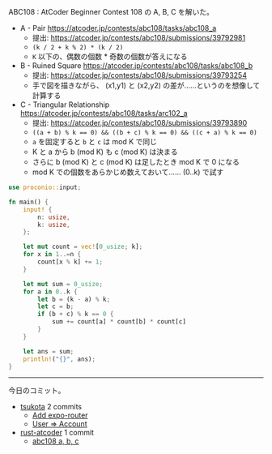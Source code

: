 ABC108 : AtCoder Beginner Contest 108 の A, B, C を解いた。

- A - Pair
  <https://atcoder.jp/contests/abc108/tasks/abc108_a>
  - 提出: <https://atcoder.jp/contests/abc108/submissions/39792981>
  - `(k / 2 + k % 2) * (k / 2)`
  - `K` 以下の、偶数の個数 * 奇数の個数が答えになる
- B - Ruined Square
  <https://atcoder.jp/contests/abc108/tasks/abc108_b>
  - 提出: <https://atcoder.jp/contests/abc108/submissions/39793254>
  - 手で図を描きながら、 (x1,y1) と (x2,y2) の差が……というのを想像して計算する
- C - Triangular Relationship
  <https://atcoder.jp/contests/abc108/tasks/arc102_a>
  - 提出: <https://atcoder.jp/contests/abc108/submissions/39793890>
  - `((a + b) % k == 0) && ((b + c) % k == 0) && ((c + a) % k == 0)`
  - `a` を固定すると `b` と `c` は mod K で同じ
  - K と a から b (mod K) も c (mod K) は決まる
  - さらに b (mod K) と c (mod K) は足したとき mod K で 0 になる
  - mod K での個数をあらかじめ数えておいて…… (0..k) で試す

```rust
use proconio::input;

fn main() {
    input! {
        n: usize,
        k: usize,
    };

    let mut count = vec![0_usize; k];
    for x in 1..=n {
        count[x % k] += 1;
    }

    let mut sum = 0_usize;
    for a in 0..k {
        let b = (k - a) % k;
        let c = b;
        if (b + c) % k == 0 {
            sum += count[a] * count[b] * count[c]
        }
    }

    let ans = sum;
    println!("{}", ans);
}
```

---

今日のコミット。

- [tsukota](https://github.com/bouzuya/tsukota) 2 commits
  - [Add expo-router](https://github.com/bouzuya/tsukota/commit/7a7226937e7a575bd8a5267c3597d7285c75e91b)
  - [User => Account](https://github.com/bouzuya/tsukota/commit/e003d4b024e4a52da3a415a14326ef0830a3e9d8)
- [rust-atcoder](https://github.com/bouzuya/rust-atcoder) 1 commit
  - [abc108 a, b, c](https://github.com/bouzuya/rust-atcoder/commit/8126ef35c162221a51410ae94cfefa37a6a204d8)
